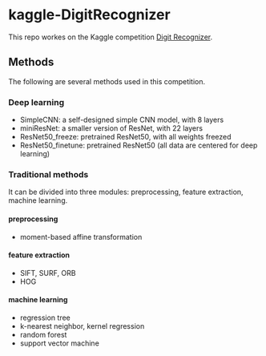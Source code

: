 # kaggle-DigitRecognizer

This repo workes on the Kaggle competition [Digit Recognizer](https://www.kaggle.com/c/digit-recognizer/).

## Methods

The following are several methods used in this competition.

### Deep learning

- SimpleCNN: a self-designed simple CNN model, with 8 layers
- miniResNet: a smaller version of ResNet, with 22 layers
- ResNet50_freeze: pretrained ResNet50, with all weights freezed
- ResNet50_finetune: pretrained ResNet50
(all data are centered for deep learning)

### Traditional methods

It can be divided into three modules: preprocessing, feature extraction, machine learning.

#### preprocessing

- moment-based affine transformation

#### feature extraction

- SIFT, SURF, ORB
- HOG

#### machine learning

- regression tree
- k-nearest neighbor, kernel regression
- random forest
- support vector machine